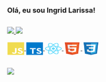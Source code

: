 ### Olá, eu sou Ingrid Larissa!

##

<div>
  <a href="https://github.com/larissaorcx">
  <img height="160em" src="https://github-readme-stats.vercel.app/api?username=larissaorcx&theme=synthwave&show_icons=true"/>
  <img height="160em" src="https://github-readme-stats.vercel.app/api/top-langs/?username=larissaorcx&layout=compact&langs_count=7&theme=synthwave"/>
    </div>
  
  <div style="display: inline_block"><br>
  <img align="center" alt="Rafa-Js" height="30" width="40" src="https://raw.githubusercontent.com/devicons/devicon/master/icons/javascript/javascript-plain.svg">
  <img align="center" alt="Rafa-Ts" height="30" width="40" src="https://raw.githubusercontent.com/devicons/devicon/master/icons/typescript/typescript-plain.svg">
  <img align="center" alt="Rafa-React" height="30" width="40" src="https://raw.githubusercontent.com/devicons/devicon/master/icons/react/react-original.svg">
  <img align="center" alt="Rafa-HTML" height="30" width="40" src="https://raw.githubusercontent.com/devicons/devicon/master/icons/html5/html5-original.svg">
  <img align="center" alt="Rafa-CSS" height="30" width="40" src="https://raw.githubusercontent.com/devicons/devicon/master/icons/css3/css3-original.svg">

 ##
 
  <div style="display: inline_block"> 

  <a href="https://www.linkedin.com/in/ingrid-oliveira-bb16b1175/" target="_blank"><img src="https://img.shields.io/badge/-LinkedIn-%230077B5?style=for-the-badge&logo=linkedin&logoColor=white" target="_blank"></a> 
  
 
</div>
